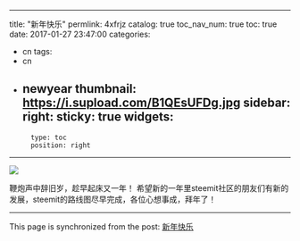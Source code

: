 
---
title: "新年快乐"
permlink: 4xfrjz
catalog: true
toc_nav_num: true
toc: true
date: 2017-01-27 23:47:00
categories:
- cn
tags:
- cn
- newyear
thumbnail: https://i.supload.com/B1QEsUFDg.jpg
sidebar:
    right:
        sticky: true
widgets:
    -
        type: toc
        position: right
---


![](https://i.supload.com/B1QEsUFDg.jpg)

鞭炮声中辞旧岁，趁早起床又一年！
希望新的一年里steemit社区的朋友们有新的发展，steemit的路线图尽早完成，各位心想事成，拜年了！

- - -

This page is synchronized from the post: [新年快乐](https://steemit.com/@lemooljiang/4xfrjz)
